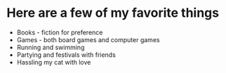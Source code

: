 # Here are a few of my favorite things
- Books - fiction for preference
- Games - both board games and computer games
- Running and swimming
- Partying and festivals with friends
- Hassling my cat with love
